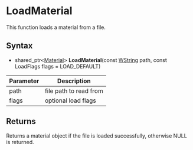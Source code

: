 # LoadMaterial

This function loads a material from a file.

## Syntax

- shared_ptr<[Material](Material.md)> **LoadMaterial**(const [WString](WString.md) path, const LoadFlags flags = LOAD_DEFAULT)

| Parameter | Description |
|---|---|
| path | file path to read from |
| flags | optional load flags |

## Returns

Returns a material object if the file is loaded successfully, otherwise NULL is returned.
